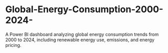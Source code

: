 # Global-Energy-Consumption-2000-2024-
A Power BI dashboard analyzing global energy consumption trends from 2000 to 2024, including renewable energy use, emissions, and energy pricing.

